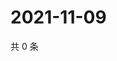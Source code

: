 # 2021-11-09

共 0 条

<!-- BEGIN WEIBO -->
<!-- 最后更新时间 Tue Nov 09 2021 04:15:28 GMT+0800 (China Standard Time) -->

<!-- END WEIBO -->

